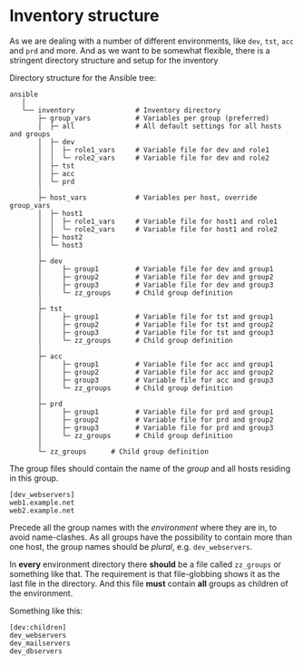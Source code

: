 # Inventory structure

As we are dealing with a number of different environments, like `dev`,
`tst`, `acc` and `prd` and more. And as we want to be somewhat flexible,
there is a stringent directory structure and setup for the inventory

Directory structure for the Ansible tree:

```
ansible
   │
   └── inventory               # Inventory directory
       ├─ group_vars           # Variables per group (preferred)
       │  ├─ all               # All default settings for all hosts and groups
       │  ├─ dev
       │  │  ├─ role1_vars     # Variable file for dev and role1
       │  │  └─ role2_vars     # Variable file for dev and role2
       │  ├─ tst
       │  ├─ acc
       │  └─ prd
       │
       ├─ host_vars            # Variables per host, override group_vars
       │  ├─ host1
       │  │  ├─ role1_vars     # Variable file for host1 and role1
       │  │  └─ role2_vars     # Variable file for host1 and role2
       │  ├─ host2
       │  └─ host3
       │
       ├─ dev
       │     ├─ group1         # Variable file for dev and group1
       │     ├─ group2         # Variable file for dev and group2
       │     ├─ group3         # Variable file for dev and group3
       │     └─ zz_groups      # Child group definition
       │
       ├─ tst
       │     ├─ group1         # Variable file for tst and group1
       │     ├─ group2         # Variable file for tst and group2
       │     ├─ group3         # Variable file for tst and group3
       │     └─ zz_groups      # Child group definition
       │
       ├─ acc
       │     ├─ group1         # Variable file for acc and group1
       │     ├─ group2         # Variable file for acc and group2
       │     ├─ group3         # Variable file for acc and group3
       │     └─ zz_groups      # Child group definition
       │
       ├─ prd
       │     ├─ group1         # Variable file for prd and group1
       │     ├─ group2         # Variable file for prd and group2
       │     ├─ group3         # Variable file for prd and group3
       │     └─ zz_groups      # Child group definition
       │
       └─ zz_groups      # Child group definition
```

The group files should contain the name of the _group_ and all hosts
residing in this group.

```
[dev_webservers]
web1.example.net
web2.example.net
```

Precede all the group names with the _environment_ where they are in, to
avoid name-clashes.  As all groups have the possibility to contain more
than one host, the group names should be _plural_, e.g.
`dev_webservers`.

In **every** environment directory there **should** be a file called
`zz_groups` or something like that. The requirement is that
file-globbing shows it as the last file in the directory. And this file
**must** contain **all** groups as children of the environment.

Something like this:

```
[dev:children]
dev_webservers
dev_mailservers
dev_dbservers
```
